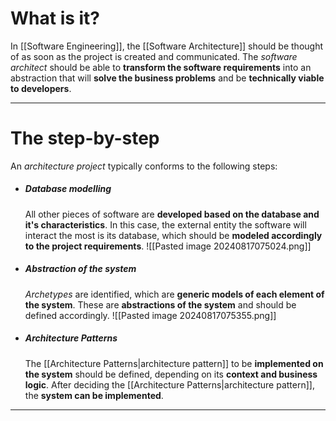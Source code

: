 # What is it?

In [[Software Engineering]], the [[Software Architecture]] should be thought of as soon as the project is created and communicated. The *software architect* should be able to **transform the software requirements** into an abstraction that will **solve the business problems** and be **technically viable to developers**.
___
# The step-by-step

An *architecture project* typically conforms to the following steps:

- ##### Database modelling
	All other pieces of software are **developed based on the database and it's characteristics**. In this case, the external entity the software will interact the most is its database, which should be **modeled accordingly to the project requirements**.
	![[Pasted image 20240817075024.png]]

- ##### Abstraction of the system
	*Archetypes* are identified, which are **generic models of each element of the system**. These are **abstractions of the system** and should be defined accordingly.
	![[Pasted image 20240817075355.png]]

- ##### Architecture Patterns
	The [[Architecture Patterns|architecture pattern]] to be **implemented on the system** should be defined, depending on its **context and business logic**. After deciding the [[Architecture Patterns|architecture pattern]], the **system can be implemented**.

___
